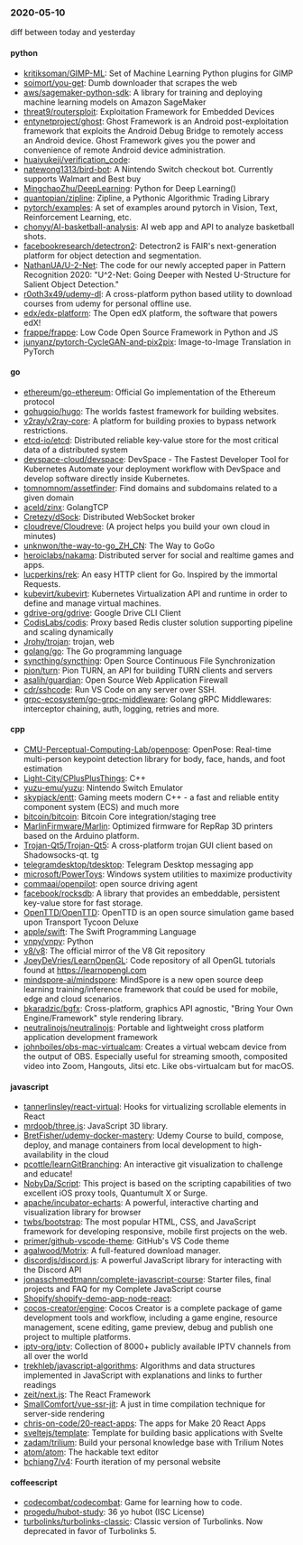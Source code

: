 ### 2020-05-10
diff between today and yesterday

#### python
* [kritiksoman/GIMP-ML](https://github.com/kritiksoman/GIMP-ML): Set of Machine Learning Python plugins for GIMP
* [soimort/you-get](https://github.com/soimort/you-get):  Dumb downloader that scrapes the web
* [aws/sagemaker-python-sdk](https://github.com/aws/sagemaker-python-sdk): A library for training and deploying machine learning models on Amazon SageMaker
* [threat9/routersploit](https://github.com/threat9/routersploit): Exploitation Framework for Embedded Devices
* [entynetproject/ghost](https://github.com/entynetproject/ghost): Ghost Framework is an Android post-exploitation framework that exploits the Android Debug Bridge to remotely access an Android device. Ghost Framework gives you the power and convenience of remote Android device administration.
* [huaiyukeji/verification_code](https://github.com/huaiyukeji/verification_code): 
* [natewong1313/bird-bot](https://github.com/natewong1313/bird-bot): A Nintendo Switch checkout bot. Currently supports Walmart and Best buy
* [MingchaoZhu/DeepLearning](https://github.com/MingchaoZhu/DeepLearning): Python for Deep Learning() 
* [quantopian/zipline](https://github.com/quantopian/zipline): Zipline, a Pythonic Algorithmic Trading Library
* [pytorch/examples](https://github.com/pytorch/examples): A set of examples around pytorch in Vision, Text, Reinforcement Learning, etc.
* [chonyy/AI-basketball-analysis](https://github.com/chonyy/AI-basketball-analysis):  AI web app and API to analyze basketball shots.
* [facebookresearch/detectron2](https://github.com/facebookresearch/detectron2): Detectron2 is FAIR's next-generation platform for object detection and segmentation.
* [NathanUA/U-2-Net](https://github.com/NathanUA/U-2-Net): The code for our newly accepted paper in Pattern Recognition 2020: "U^2-Net: Going Deeper with Nested U-Structure for Salient Object Detection."
* [r0oth3x49/udemy-dl](https://github.com/r0oth3x49/udemy-dl): A cross-platform python based utility to download courses from udemy for personal offline use.
* [edx/edx-platform](https://github.com/edx/edx-platform): The Open edX platform, the software that powers edX!
* [frappe/frappe](https://github.com/frappe/frappe): Low Code Open Source Framework in Python and JS
* [junyanz/pytorch-CycleGAN-and-pix2pix](https://github.com/junyanz/pytorch-CycleGAN-and-pix2pix): Image-to-Image Translation in PyTorch

#### go
* [ethereum/go-ethereum](https://github.com/ethereum/go-ethereum): Official Go implementation of the Ethereum protocol
* [gohugoio/hugo](https://github.com/gohugoio/hugo): The worlds fastest framework for building websites.
* [v2ray/v2ray-core](https://github.com/v2ray/v2ray-core): A platform for building proxies to bypass network restrictions.
* [etcd-io/etcd](https://github.com/etcd-io/etcd): Distributed reliable key-value store for the most critical data of a distributed system
* [devspace-cloud/devspace](https://github.com/devspace-cloud/devspace): DevSpace - The Fastest Developer Tool for Kubernetes  Automate your deployment workflow with DevSpace and develop software directly inside Kubernetes.
* [tomnomnom/assetfinder](https://github.com/tomnomnom/assetfinder): Find domains and subdomains related to a given domain
* [aceld/zinx](https://github.com/aceld/zinx): GolangTCP
* [Cretezy/dSock](https://github.com/Cretezy/dSock): Distributed WebSocket broker
* [cloudreve/Cloudreve](https://github.com/cloudreve/Cloudreve):  (A project helps you build your own cloud in minutes)
* [unknwon/the-way-to-go_ZH_CN](https://github.com/unknwon/the-way-to-go_ZH_CN): The Way to GoGo 
* [heroiclabs/nakama](https://github.com/heroiclabs/nakama): Distributed server for social and realtime games and apps.
* [lucperkins/rek](https://github.com/lucperkins/rek): An easy HTTP client for Go. Inspired by the immortal Requests.
* [kubevirt/kubevirt](https://github.com/kubevirt/kubevirt): Kubernetes Virtualization API and runtime in order to define and manage virtual machines.
* [gdrive-org/gdrive](https://github.com/gdrive-org/gdrive): Google Drive CLI Client
* [CodisLabs/codis](https://github.com/CodisLabs/codis): Proxy based Redis cluster solution supporting pipeline and scaling dynamically
* [Jrohy/trojan](https://github.com/Jrohy/trojan): trojan, web
* [golang/go](https://github.com/golang/go): The Go programming language
* [syncthing/syncthing](https://github.com/syncthing/syncthing): Open Source Continuous File Synchronization
* [pion/turn](https://github.com/pion/turn): Pion TURN, an API for building TURN clients and servers
* [asalih/guardian](https://github.com/asalih/guardian): Open Source Web Application Firewall
* [cdr/sshcode](https://github.com/cdr/sshcode): Run VS Code on any server over SSH.
* [grpc-ecosystem/go-grpc-middleware](https://github.com/grpc-ecosystem/go-grpc-middleware): Golang gRPC Middlewares: interceptor chaining, auth, logging, retries and more.

#### cpp
* [CMU-Perceptual-Computing-Lab/openpose](https://github.com/CMU-Perceptual-Computing-Lab/openpose): OpenPose: Real-time multi-person keypoint detection library for body, face, hands, and foot estimation
* [Light-City/CPlusPlusThings](https://github.com/Light-City/CPlusPlusThings): C++
* [yuzu-emu/yuzu](https://github.com/yuzu-emu/yuzu): Nintendo Switch Emulator
* [skypjack/entt](https://github.com/skypjack/entt): Gaming meets modern C++ - a fast and reliable entity component system (ECS) and much more
* [bitcoin/bitcoin](https://github.com/bitcoin/bitcoin): Bitcoin Core integration/staging tree
* [MarlinFirmware/Marlin](https://github.com/MarlinFirmware/Marlin): Optimized firmware for RepRap 3D printers based on the Arduino platform.
* [Trojan-Qt5/Trojan-Qt5](https://github.com/Trojan-Qt5/Trojan-Qt5): A cross-platform trojan GUI client based on Shadowsocks-qt. tg
* [telegramdesktop/tdesktop](https://github.com/telegramdesktop/tdesktop): Telegram Desktop messaging app
* [microsoft/PowerToys](https://github.com/microsoft/PowerToys): Windows system utilities to maximize productivity
* [commaai/openpilot](https://github.com/commaai/openpilot): open source driving agent
* [facebook/rocksdb](https://github.com/facebook/rocksdb): A library that provides an embeddable, persistent key-value store for fast storage.
* [OpenTTD/OpenTTD](https://github.com/OpenTTD/OpenTTD): OpenTTD is an open source simulation game based upon Transport Tycoon Deluxe
* [apple/swift](https://github.com/apple/swift): The Swift Programming Language
* [vnpy/vnpy](https://github.com/vnpy/vnpy): Python
* [v8/v8](https://github.com/v8/v8): The official mirror of the V8 Git repository
* [JoeyDeVries/LearnOpenGL](https://github.com/JoeyDeVries/LearnOpenGL): Code repository of all OpenGL tutorials found at https://learnopengl.com
* [mindspore-ai/mindspore](https://github.com/mindspore-ai/mindspore): MindSpore is a new open source deep learning training/inference framework that could be used for mobile, edge and cloud scenarios.
* [bkaradzic/bgfx](https://github.com/bkaradzic/bgfx): Cross-platform, graphics API agnostic, "Bring Your Own Engine/Framework" style rendering library.
* [neutralinojs/neutralinojs](https://github.com/neutralinojs/neutralinojs): Portable and lightweight cross platform application development framework
* [johnboiles/obs-mac-virtualcam](https://github.com/johnboiles/obs-mac-virtualcam): Creates a virtual webcam device from the output of OBS. Especially useful for streaming smooth, composited video into Zoom, Hangouts, Jitsi etc. Like obs-virtualcam but for macOS.

#### javascript
* [tannerlinsley/react-virtual](https://github.com/tannerlinsley/react-virtual):  Hooks for virtualizing scrollable elements in React
* [mrdoob/three.js](https://github.com/mrdoob/three.js): JavaScript 3D library.
* [BretFisher/udemy-docker-mastery](https://github.com/BretFisher/udemy-docker-mastery): Udemy Course to build, compose, deploy, and manage containers from local development to high-availability in the cloud
* [pcottle/learnGitBranching](https://github.com/pcottle/learnGitBranching): An interactive git visualization to challenge and educate!
* [NobyDa/Script](https://github.com/NobyDa/Script): This project is based on the scripting capabilities of two excellent iOS proxy tools, Quantumult X or Surge.
* [apache/incubator-echarts](https://github.com/apache/incubator-echarts): A powerful, interactive charting and visualization library for browser
* [twbs/bootstrap](https://github.com/twbs/bootstrap): The most popular HTML, CSS, and JavaScript framework for developing responsive, mobile first projects on the web.
* [primer/github-vscode-theme](https://github.com/primer/github-vscode-theme): GitHub's VS Code theme
* [agalwood/Motrix](https://github.com/agalwood/Motrix): A full-featured download manager.
* [discordjs/discord.js](https://github.com/discordjs/discord.js): A powerful JavaScript library for interacting with the Discord API
* [jonasschmedtmann/complete-javascript-course](https://github.com/jonasschmedtmann/complete-javascript-course): Starter files, final projects and FAQ for my Complete JavaScript course
* [Shopify/shopify-demo-app-node-react](https://github.com/Shopify/shopify-demo-app-node-react): 
* [cocos-creator/engine](https://github.com/cocos-creator/engine): Cocos Creator is a complete package of game development tools and workflow, including a game engine, resource management, scene editing, game preview, debug and publish one project to multiple platforms.
* [iptv-org/iptv](https://github.com/iptv-org/iptv): Collection of 8000+ publicly available IPTV channels from all over the world
* [trekhleb/javascript-algorithms](https://github.com/trekhleb/javascript-algorithms):  Algorithms and data structures implemented in JavaScript with explanations and links to further readings
* [zeit/next.js](https://github.com/zeit/next.js): The React Framework
* [SmallComfort/vue-ssr-jit](https://github.com/SmallComfort/vue-ssr-jit): A just in time compilation technique for server-side rendering
* [chris-on-code/20-react-apps](https://github.com/chris-on-code/20-react-apps): The apps for Make 20 React Apps
* [sveltejs/template](https://github.com/sveltejs/template): Template for building basic applications with Svelte
* [zadam/trilium](https://github.com/zadam/trilium): Build your personal knowledge base with Trilium Notes
* [atom/atom](https://github.com/atom/atom): The hackable text editor
* [bchiang7/v4](https://github.com/bchiang7/v4): Fourth iteration of my personal website

#### coffeescript
* [codecombat/codecombat](https://github.com/codecombat/codecombat): Game for learning how to code.
* [progedu/hubot-study](https://github.com/progedu/hubot-study): 36 yo hubot  (ISC License)
* [turbolinks/turbolinks-classic](https://github.com/turbolinks/turbolinks-classic): Classic version of Turbolinks. Now deprecated in favor of Turbolinks 5.
